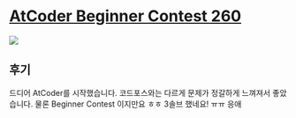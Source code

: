 # [AtCoder Beginner Contest 260](https://atcoder.jp/contests/abc260)
<img src="./thumbnail.png" />

## 후기
드디어 AtCoder를 시작했습니다. 코드포스와는 다르게 문제가 정갈하게 느껴져서 좋았습니다. 물론 Beginner Contest 이지만요 ㅎㅎ 3솔브 했네요! ㅠㅠ 응애
